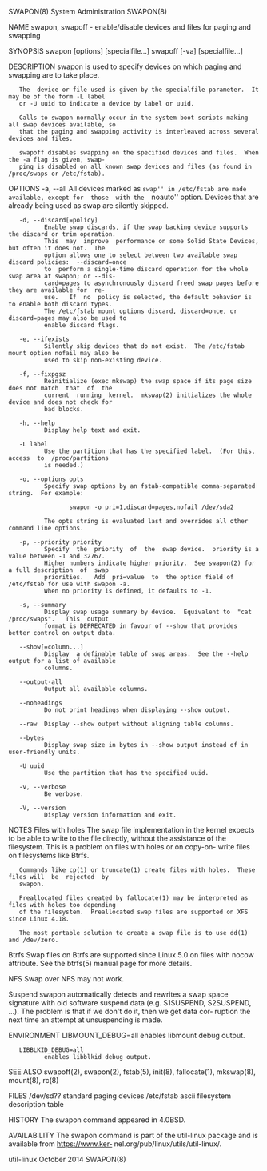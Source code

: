 SWAPON(8)                                System Administration                               SWAPON(8)

NAME
       swapon, swapoff - enable/disable devices and files for paging and swapping

SYNOPSIS
       swapon [options] [specialfile...]
       swapoff [-va] [specialfile...]

DESCRIPTION
       swapon is used to specify devices on which paging and swapping are to take place.

       The  device or file used is given by the specialfile parameter.  It may be of the form -L label
       or -U uuid to indicate a device by label or uuid.

       Calls to swapon normally occur in the system boot scripts making all swap devices available, so
       that the paging and swapping activity is interleaved across several devices and files.

       swapoff disables swapping on the specified devices and files.  When the -a flag is given, swap‐
       ping is disabled on all known swap devices and files (as found in /proc/swaps or /etc/fstab).

OPTIONS
       -a, --all
              All devices marked as ``swap'' in /etc/fstab are made available, except for  those  with
              the  ``noauto''  option.   Devices  that  are  already  being  used as swap are silently
              skipped.

       -d, --discard[=policy]
              Enable swap discards, if the swap backing device supports the discard or trim operation.
              This  may  improve  performance on some Solid State Devices, but often it does not.  The
              option allows one to select between two available swap discard policies:  --discard=once
              to  perform a single-time discard operation for the whole swap area at swapon; or --dis‐
              card=pages to asynchronously discard freed swap pages before they are available for  re‐
              use.   If  no  policy is selected, the default behavior is to enable both discard types.
              The /etc/fstab mount options discard, discard=once, or discard=pages may also be used to
              enable discard flags.

       -e, --ifexists
              Silently skip devices that do not exist.  The /etc/fstab mount option nofail may also be
              used to skip non-existing device.

       -f, --fixpgsz
              Reinitialize (exec mkswap) the swap space if its page size does not match  that  of  the
              current  running  kernel.  mkswap(2) initializes the whole device and does not check for
              bad blocks.

       -h, --help
              Display help text and exit.

       -L label
              Use the partition that has the specified label.  (For this, access  to  /proc/partitions
              is needed.)

       -o, --options opts
              Specify swap options by an fstab-compatible comma-separated string.  For example:

                     swapon -o pri=1,discard=pages,nofail /dev/sda2

              The opts string is evaluated last and overrides all other command line options.

       -p, --priority priority
              Specify  the  priority  of  the  swap device.  priority is a value between -1 and 32767.
              Higher numbers indicate higher priority.  See swapon(2) for a full description  of  swap
              priorities.   Add  pri=value  to  the option field of /etc/fstab for use with swapon -a.
              When no priority is defined, it defaults to -1.

       -s, --summary
              Display swap usage summary by device.  Equivalent to  "cat  /proc/swaps".   This  output
              format is DEPRECATED in favour of --show that provides better control on output data.

       --show[=column...]
              Display  a definable table of swap areas.  See the --help output for a list of available
              columns.

       --output-all
              Output all available columns.

       --noheadings
              Do not print headings when displaying --show output.

       --raw  Display --show output without aligning table columns.

       --bytes
              Display swap size in bytes in --show output instead of in user-friendly units.

       -U uuid
              Use the partition that has the specified uuid.

       -v, --verbose
              Be verbose.

       -V, --version
              Display version information and exit.

NOTES
   Files with holes
       The swap file implementation in the kernel expects to be able to write to  the  file  directly,
       without the assistance of the filesystem.  This is a problem on files with holes or on copy-on-
       write files on filesystems like Btrfs.

       Commands like cp(1) or truncate(1) create files with holes.  These files will  be  rejected  by
       swapon.

       Preallocated files created by fallocate(1) may be interpreted as files with holes too depending
       of the filesystem.  Preallocated swap files are supported on XFS since Linux 4.18.

       The most portable solution to create a swap file is to use dd(1) and /dev/zero.

   Btrfs
       Swap files on Btrfs are supported since Linux 5.0 on  files  with  nocow  attribute.   See  the
       btrfs(5) manual page for more details.

   NFS
       Swap over NFS may not work.

   Suspend
       swapon automatically detects and rewrites a swap space signature with old software suspend data
       (e.g. S1SUSPEND, S2SUSPEND, ...). The problem is that if we don't do it, then we get data  cor‐
       ruption the next time an attempt at unsuspending is made.

ENVIRONMENT
       LIBMOUNT_DEBUG=all
              enables libmount debug output.

       LIBBLKID_DEBUG=all
              enables libblkid debug output.

SEE ALSO
       swapoff(2), swapon(2), fstab(5), init(8), fallocate(1), mkswap(8), mount(8), rc(8)

FILES
       /dev/sd??  standard paging devices
       /etc/fstab ascii filesystem description table

HISTORY
       The swapon command appeared in 4.0BSD.

AVAILABILITY
       The  swapon  command  is  part of the util-linux package and is available from https://www.ker‐
       nel.org/pub/linux/utils/util-linux/.

util-linux                                   October 2014                                    SWAPON(8)
